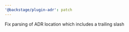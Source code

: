 ```yaml
---
'@backstage/plugin-adr': patch
---
```


Fix parsing of ADR location which includes a trailing slash
